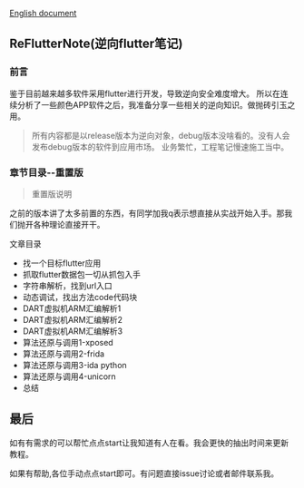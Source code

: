 [English document](https://github.com/HuRuWo/HowToReserveFlutter/blob/main/README_en.md)
## ReFlutterNote(逆向flutter笔记)

### 前言

鉴于目前越来越多软件采用flutter进行开发，导致逆向安全难度增大。
所以在连续分析了一些颜色APP软件之后，我准备分享一些相关的逆向知识。做抛砖引玉之用。


>所有内容都是以release版本为逆向对象，debug版本没啥看的。没有人会发布debug版本的软件到应用市场。
>业务繁忙，工程笔记慢速施工当中。

### 章节目录--重置版

>重置版说明

之前的版本讲了太多前置的东西，有同学加我q表示想直接从实战开始入手。那我们抛开各种理论直接开干。

文章目录

- 找一个目标flutter应用
- 抓取flutter数据包一切从抓包入手
- 字符串解析，找到url入口
- 动态调试，找出方法code代码块
- DART虚拟机ARM汇编解析1
- DART虚拟机ARM汇编解析2
- DART虚拟机ARM汇编解析3
- 算法还原与调用1-xposed
- 算法还原与调用2-frida
- 算法还原与调用3-ida python
- 算法还原与调用4-unicorn
- 总结



## 最后

如有有需求的可以帮忙点点start让我知道有人在看。我会更快的抽出时间来更新教程。

如果有帮助,各位手动点点start即可。有问题直接issue讨论或者邮件联系我。


